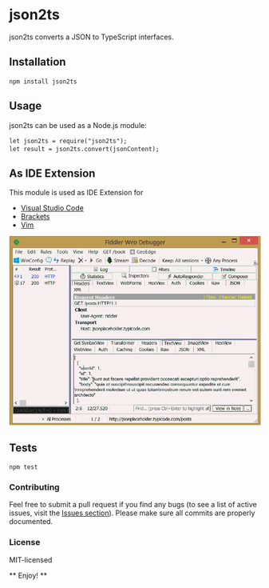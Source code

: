 # json2ts

json2ts converts a JSON to TypeScript interfaces.

## Installation

```
npm install json2ts
```

## Usage
json2ts can be used as a Node.js module:

```
let json2ts = require("json2ts");
let result = json2ts.convert(jsonContent);

```

## As IDE Extension

This module is used as IDE Extension for 

* [Visual Studio Code](https://github.com/GregorBiswanger/VSCode-json2ts)
* [Brackets](https://github.com/GregorBiswanger/Brackets-json2ts)
* [Vim](https://github.com/FuDesign2008/json2ts.vim)

![json2ts Screenshot](https://github.com/GregorBiswanger/VSCode-json2ts/blob/master/images/json2ts.gif?raw=true)


## Tests

```
npm test
```

### Contributing
Feel free to submit a pull request if you find any bugs (to see a list of active issues, visit the [Issues section](https://github.com/GregorBiswanger/json2ts/issues)).
Please make sure all commits are properly documented.

### License
MIT-licensed

** Enjoy! **
